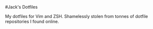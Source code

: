 #Jack's Dotfiles

My dotfiles for Vim and ZSH. Shamelessly stolen from tonnes of dotfile repositories I found online. 
